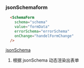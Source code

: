 ### jsonSchemaform


``` html
  <SchemaForm 
    schema="schema"
    value="formData"
    errorSchema="errorSchema"
    onChange="handelFormChange"
  />
```

[jsonSchema](http://json-schema.org/)

1. 根据 jsonSchema 动态渲染出表单
